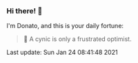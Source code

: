 ### Hi there! 👋 

I'm Donato, and this is your daily fortune:

> 🥠 A cynic is only a frustrated optimist.

Last update: Sun Jan 24 08:41:48 2021
